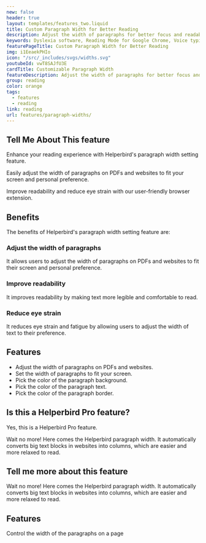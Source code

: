 ```yaml
---
new: false
header: true
layout: templates/features_two.liquid
title: Custom Paragraph Width for Better Reading
description: Adjust the width of paragraphs for better focus and readability with Helperbird's Customizable Paragraph Width feature. Tailor the text layout to your preferences, reducing eye strain during extended reading sessions on websites and PDFs.
keywords: Dyslexia software, Reading Mode for Google Chrome, Voice typing for Chrome, Text to speech for Chrome, text reader, Immersive Reader, dyslexia fonts, accessibility software, dyslexia software, Helperbird for Edge, Helperbird for Firefox, Helperbird for Chrome, Opendyslexic for Chrome, OpenDyslexic
featurePageTitle: Custom Paragraph Width for Better Reading
img: i1EeaekPHIo
icon: "/src/_includes/svgs/widths.svg"
youtubeId: vwT8SAJfU3E
cardTitle: Customizable Paragraph Width
featureDescription: Adjust the width of paragraphs for better focus and readability with Helperbird's Customizable Paragraph Width feature. Tailor the text layout to your preferences, reducing eye strain during extended reading sessions on websites and PDFs.
group: reading
color: orange
tags: 
  - features
  - reading
link: reading
url: features/paragraph-widths/
---
```


## Tell Me About This feature
Enhance your reading experience with Helperbird's paragraph width setting feature. 

Easily adjust the width of paragraphs on PDFs and websites to fit your screen and personal preference. 

Improve readability and reduce eye strain with our user-friendly browser extension.

## Benefits

The benefits of Helperbird's paragraph width setting feature are:

### Adjust the width of paragraphs
It allows users to adjust the width of paragraphs on PDFs and websites to fit their screen and personal preference.

### Improve readability
It improves readability by making text more legible and comfortable to read.

### Reduce eye strain
It reduces eye strain and fatigue by allowing users to adjust the width of text to their preference.

## Features
- Adjust the width of paragraphs on PDFs and websites.
- Set the width of paragraphs to fit your screen.
- Pick the color of the paragraph background.
- Pick the color of the paragraph text.
- Pick the color of the paragraph border.

## Is this a Helperbird Pro feature?
Yes, this is a Helperbird Pro feature.










Wait no more! Here comes the Helperbird paragraph width. It automatically converts big text blocks in websites into columns, which are easier and more relaxed to read.  


## Tell me more about this feature

Wait no more! Here comes the Helperbird paragraph width. It automatically converts big text blocks in websites into columns, which are easier and more relaxed to read.







## Features


       
Control the width of the paragraphs on a page
      
































